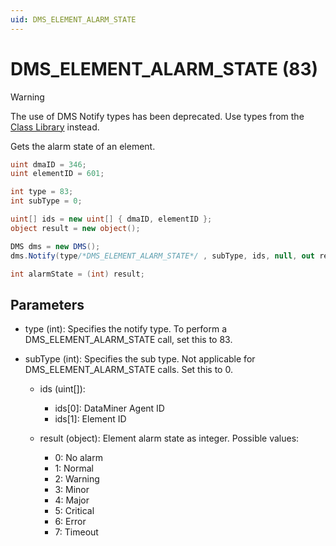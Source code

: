 ```yaml
---
uid: DMS_ELEMENT_ALARM_STATE
---
```


# DMS_ELEMENT_ALARM_STATE (83)

> [!WARNING]
> The use of DMS Notify types has been deprecated. Use types from the [Class Library](xref:ClassLibraryIntroduction) instead.

Gets the alarm state of an element.

```csharp
uint dmaID = 346;
uint elementID = 601;

int type = 83;
int subType = 0;

uint[] ids = new uint[] { dmaID, elementID };
object result = new object();

DMS dms = new DMS();
dms.Notify(type/*DMS_ELEMENT_ALARM_STATE*/ , subType, ids, null, out result);

int alarmState = (int) result;
```

## Parameters

- type (int): Specifies the notify type. To perform a DMS_ELEMENT_ALARM_STATE call, set this to 83.
- subType (int): Specifies the sub type. Not applicable for DMS_ELEMENT_ALARM_STATE calls. Set this to 0.

  - ids (uint[]):

    - ids[0]: DataMiner Agent ID
    - ids[1]: Element ID

  - result (object): Element alarm state as integer. Possible values:

    - 0: No alarm
    - 1: Normal
    - 2: Warning
    - 3: Minor
    - 4: Major
    - 5: Critical
    - 6: Error
    - 7: Timeout
